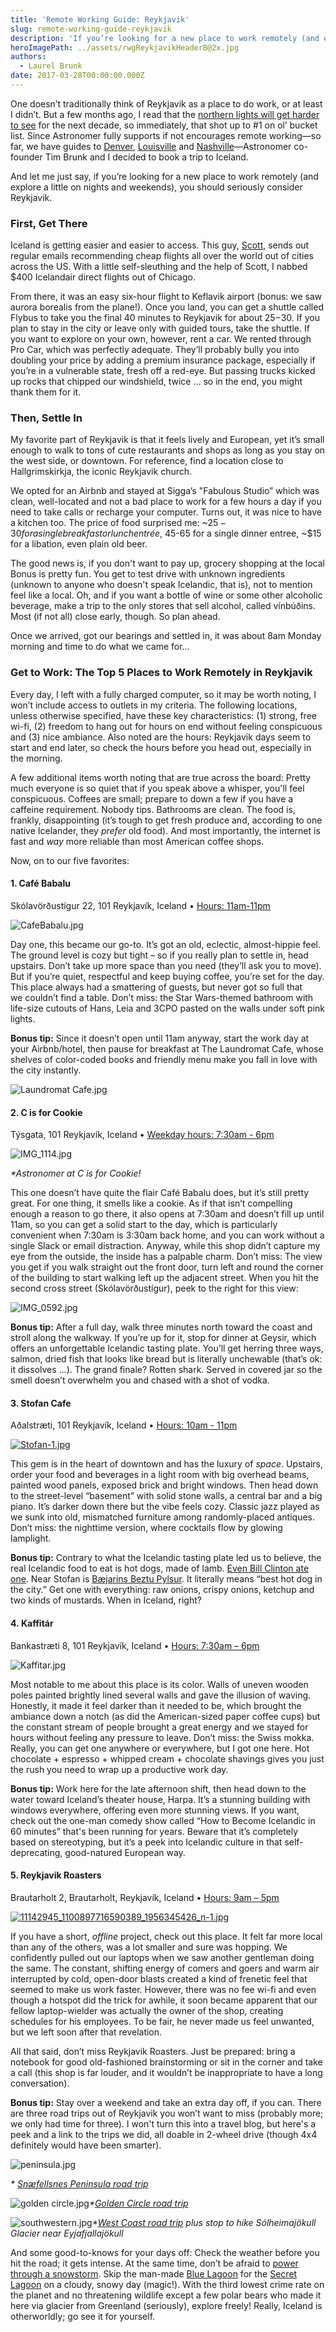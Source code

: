 ```yaml
---
title: 'Remote Working Guide: Reykjavik'
slug: remote-working-guide-reykjavik
description: 'If you’re looking for a new place to work remotely (and explore a little on nights and weekends), you should seriously consider Reykjavik.'
heroImagePath: ../assets/rwgReykjavikHeaderB@2x.jpg
authors:
  - Laurel Brunk
date: 2017-03-28T00:00:00.000Z
---
```


One doesn’t traditionally think of Reykjavik as a place to do work, or at least I didn’t. But a few months ago, I read that the [northern lights will get harder to see](https://www.travelandleisure.com/articles/northern-lights-fading) for the next decade, so immediately, that shot up to #1 on ol’ bucket list. Since Astronomer fully supports if not encourages remote working—so far, we have guides to [Denver](https://www.astronomer.io/blog/remote-working-guide-denver), [Louisville](https://www.astronomer.io/blog/remote-working-guide-louisville) and [Nashville](https://www.astronomer.io/blog/remote-working-guide-nashville)—Astronomer co-founder Tim Brunk and I decided to book a trip to Iceland.&nbsp;

And let me just say, if you’re looking for a new place to work remotely (and explore a little on nights and weekends), you should seriously consider Reykjavik.

### First, Get There

Iceland is getting easier and easier to access. This guy, [Scott](https://scottscheapflights.com/), sends out regular emails recommending cheap flights all over the world out of cities across the US. With a little self-sleuthing and the help of Scott, I nabbed $400 Icelandair direct flights out of Chicago.

From there, it was an easy six-hour&nbsp;flight to Keflavik airport (bonus: we saw aurora borealis from the plane!). Once you land, you can get a shuttle called Flybus to take you the final 40 minutes to Reykjavik for about $25-$30. If you plan to stay in the city or leave only with guided tours, take the shuttle. If you want to explore on your own, however, rent a car. We rented through Pro Car, which was perfectly adequate. They’ll probably bully you into doubling your price by adding a premium insurance package, especially if you’re in a vulnerable state, fresh off a red-eye. But passing trucks kicked up rocks that chipped our windshield, twice … so in the end, you might thank them for it.

### Then, Settle In

My favorite part of Reykjavik is that it feels lively and European, yet it’s small enough to walk to tons of cute restaurants and shops as long as you stay on the west side, or downtown. For reference, find a location close to Hallgrimskirkja, the iconic Reykjavik church.

We opted for an Airbnb and stayed at Sigga’s "Fabulous Studio” which was clean, well-located and not a bad place to work for a few hours a day if you need to take calls or recharge your computer. Turns out, it was nice to have a kitchen too. The price of food surprised me: ~$25-30 for a single breakfast or lunch entrée, ~$45-65 for a single dinner entree, ~$15 for a libation, even plain old beer.&nbsp;

The good news is, if you don't want to pay up, grocery shopping at the local Bonus is pretty fun. You get to test drive with unknown ingredients (unknown to anyone who doesn't speak Icelandic, that is), not to mention feel like a local. Oh, and if you want a bottle of wine or some other alcoholic beverage, make a&nbsp;trip to the only stores that sell alcohol, called vínbúðins. Most (if not all) close early, though. So plan ahead.&nbsp;

Once we arrived, got our bearings and settled in, it was about 8am Monday morning and&nbsp;time to do what we came for…

### Get to Work: The Top 5 Places to Work Remotely in Reykjavik

Every day, I left with a fully charged computer, so it may be worth noting, I won’t include access to outlets&nbsp;in my criteria. The following locations, unless otherwise specified, have these key characteristics: (1) strong, free wi-fi, (2) freedom to hang out for hours on end without feeling conspicuous and (3) nice ambiance. Also noted are the hours: Reykjavik days seem to start and end later, so check the hours before you head out, especially in the morning.

A few additional items worth noting that are true across the board: Pretty much everyone is so quiet that if you speak above a whisper, you'll feel conspicuous. Coffees are small; prepare to down a few if you have a caffeine requirement. Nobody tips. Bathrooms are clean. The food is, frankly, disappointing (it’s tough to get fresh produce and, according to one native Icelander, they _prefer_ old food). And most importantly, the internet is fast and _way_ more reliable than most American coffee shops.&nbsp;

Now, on to our&nbsp;five favorites:

#### 1. Café Babalu

Skólavörðustígur 22, 101 Reykjavík, Iceland • [Hours: 11am-11pm](https://sites.google.com/a/babalu.is/babalu/)

![CafeBabalu.jpg](../assets/CafeBabalu.jpg)

Day one, this became our go-to. It’s got an old, eclectic, almost-hippie feel. The ground level is cozy but tight – so if you really plan to settle in, head upstairs. Don’t take up more space than you need (they’ll ask you to move). But if you’re quiet, respectful and keep buying coffee, you’re set for the day. This place always had a smattering of guests, but never got so full that we&nbsp;couldn’t find a table. Don’t miss: the Star Wars-themed bathroom with life-size cutouts of Hans, Leia and 3CPO pasted on the walls under soft pink lights.

**Bonus tip:** Since it doesn’t open until 11am anyway, start the work day at your Airbnb/hotel, then pause for breakfast at The Laundromat Cafe, whose shelves of color-coded books and friendly menu make you fall in love with the city instantly.

![Laundromat Cafe.jpg](../assets/LaundromatCafe.jpg "Laundromat Cafe.jpg")

#### 2. C is for Cookie

Týsgata, 101 Reykjavík, Iceland • [Weekday hours: 7:30am - 6pm](https://www.facebook.com/cookie.reykjavik)

 ![IMG_1114.jpg](../assets/IMG_1114.jpg)

_\*Astronomer at C is for Cookie!_

This one doesn’t have quite the flair Café Babalu does, but it’s still pretty great. For one thing, it smells like a cookie. As if that isn’t compelling enough a reason to go there, it also opens at 7:30am and doesn’t fill up until 11am, so you can get a solid start to the day, which is particularly convenient when 7:30am is 3:30am back home, and you can work without a single Slack or email distraction. Anyway, while this shop didn’t capture my eye from the outside, the inside has a palpable charm. Don’t miss: The view you get if you walk straight out the front door, turn left and round the corner of the building to start walking left up the adjacent street. When you hit the second cross street (Skólavörðustígur), peek to the right for this view:

![IMG_0592.jpg](../assets/IMG_0592.jpg)

**Bonus tip:** After a full day, walk three minutes north toward the coast and stroll along the walkway. If you’re up for it, stop for dinner at Geysir, which offers an unforgettable Icelandic tasting plate. You’ll get herring three ways, salmon, dried fish that looks like bread but is literally unchewable (that’s ok: it dissolves …). The grand finale? Rotten shark. Served in covered jar so the smell doesn’t overwhelm you and chased with a shot of vodka.&nbsp;

#### 3. Stofan Cafe

Aðalstræti, 101 Reykjavík, Iceland • [Hours: 10am - 11pm](https://www.facebook.com/stofan.cafe/)

[![Stofan-1.jpg](../assets/Stofan-1.jpg)](https://www.iheartreykjavik.net/2017/01/my-top-five-cafes-in-reykjavik/)

This gem is in the heart of downtown and has the luxury of _space_. Upstairs, order your food and beverages in a light room with big overhead beams, painted wood panels, exposed brick and bright&nbsp;windows. Then head down to the street-level “basement” with solid stone walls, a central bar and a big piano. It’s darker down there but the vibe feels cozy. Classic jazz played as we sunk&nbsp;into old, mismatched furniture among randomly-placed antiques. Don’t miss: the nighttime version, where cocktails flow by glowing lamplight.

**Bonus tip:** Contrary to what the Icelandic tasting plate led us to believe, the real Icelandic food to eat is hot dogs, made of lamb. [Even Bill Clinton ate one](https://www.cntraveler.com/stories/2014-08-21/the-one-dish-to-eat-in-iceland). Near Stofan is [Bæjarins Beztu Pylsur](https://www.bbp.is/). It literally means “best hot dog in the city.” Get one with everything: raw onions, crispy onions, ketchup and two kinds of mustards. When in Iceland, right?

#### 4.&nbsp;Kaffitár

Bankastræti 8, 101 Reykjavík, Iceland • [Hours: 7:30am – 6pm](https://kaffitar.is/)

![Kaffitar.jpg](../assets/Kaffitar.jpg)

Most notable&nbsp;to me about this place is its color. Walls of uneven wooden poles painted brightly lined several walls and gave the illusion of waving. Honestly, it made it feel darker than it needed to be, which brought the ambiance down a notch (as did the American-sized paper coffee cups) but the constant stream of people brought a great energy and we stayed for hours without feeling any pressure to leave. Don’t miss: the Swiss mokka. Really, you can get one anywhere or everywhere, but I got one here. Hot chocolate + espresso + whipped cream + chocolate shavings gives you just the rush you need to wrap up a productive work day.

**Bonus tip:** Work here for the late afternoon shift, then head down to the water toward Iceland’s theater house, Harpa. It’s a stunning building with windows everywhere, offering even more stunning views. If you want, check out the one-man comedy show called “How to Become Icelandic in 60 minutes” that's been running for years. Beware that it’s completely based on stereotyping, but it’s a peek into Icelandic culture in that self-deprecating, good-natured European way.

#### 5. Reykjavik Roasters

Brautarholt 2, Brautarholt, Reykjavík, Iceland • [Hours: 9am – 5pm](https://reykjavikroasters.is/)

[![11142945_1100897716590389_1956345426_n-1.jpg](../assets/11142945_1100897716590389_1956345426_n-1.jpg)](https://reykjavikroasters.is/)

If you have a short, _offline_ project, check out this place. It felt far more local than any of the others, was a lot smaller and sure was hopping. We confidently pulled out our laptops when we saw another gentleman doing the same. The constant, shifting energy of comers and goers and warm air interrupted by cold, open-door blasts created a kind of frenetic feel that seemed to make us work faster. However, there was no fee wi-fi and even though a hotspot did the trick for awhile, it soon became apparent that our fellow laptop-wielder was actually the owner of the shop, creating schedules for his employees. To be fair, he never made us feel unwanted, but we left soon after that revelation.

All that said, don’t miss Reykjavik Roasters. Just be prepared: bring a notebook for good old-fashioned brainstorming or sit in the corner and take a call (this shop is far louder, and it wouldn’t be inappropriate to have a long conversation).&nbsp;

**Bonus tip:** Stay over a weekend and take an extra day off, if you can. There are three road trips out of Reykjavik you won’t want to miss (probably more; we only had time for three). I&nbsp;won't turn this into a travel blog,&nbsp;but here's a peek and a&nbsp;link to the trips we did, all doable in 2-wheel drive (though 4x4 definitely would have been smarter).&nbsp;

 ![peninsula.jpg](../assets/peninsula.jpg)

_\* [Snæfellsnes Peninsula road trip](https://bit.ly/2o1M2Sm)_

![golden circle.jpg](../assets/goldencircle.jpg)_\*[Golden Circle road trip](https://bit.ly/2nwadqY)_

![southwestern.jpg](../assets/southwestern.jpg)_\*[West Coast road trip](https://bit.ly/2nef2CU) plus stop to hike Sólheimajökull Glacier near Eyjafjallajökull_&nbsp;

And some good-to-knows for your days off: Check the weather before you hit the road; it gets intense. At the same time, don’t be afraid to [power through a snowstorm](https://www.weathergamut.com/2016/06/10/if-you-dont-like-the-weather-in-iceland-just-wait-five-minutes/). Skip the man-made [Blue Lagoon](https://www.bluelagoon.com/) for the [Secret Lagoon](https://secretlagoon.is/) on a cloudy, snowy day (magic!). With the third lowest crime rate on the planet and no threatening wildlife except a few polar bears who made it here via glacier from Greenland (seriously), explore freely! Really,&nbsp;Iceland is otherworldly; go see it for yourself.

<!-- markdownlint-disable-file -->